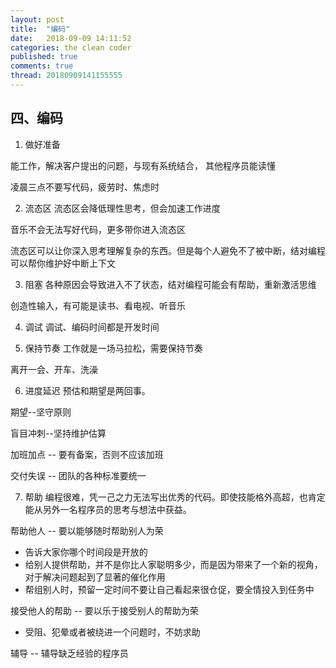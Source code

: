 ```yaml
---
layout: post
title:  "编码"
date:   2018-09-09 14:11:52
categories: the clean coder
published: true
comments: true
thread: 20180909141155555
---
```

四、编码
---

1. 做好准备

能工作，解决客户提出的问题，与现有系统结合， 其他程序员能读懂

凌晨三点不要写代码，疲劳时、焦虑时

2. 流态区
流态区会降低理性思考，但会加速工作进度

音乐不会无法写好代码，更多带你进入流态区

流态区可以让你深入思考理解复杂的东西。但是每个人避免不了被中断，结对编程可以帮你维护好中断上下文

3. 阻塞
各种原因会导致进入不了状态，结对编程可能会有帮助，重新激活思维


创造性输入，有可能是读书、看电视、听音乐

4. 调试
调试、编码时间都是开发时间

5. 保持节奏
工作就是一场马拉松，需要保持节奏

离开一会、开车、洗澡

6. 进度延迟
预估和期望是两回事。

期望--坚守原则

盲目冲刺--坚持维护估算

加班加点 -- 要有备案，否则不应该加班

交付失误 -- 团队的各种标准要统一

7. 帮助
编程很难，凭一己之力无法写出优秀的代码。即使技能格外高超，也肯定能从另外一名程序员的思考与想法中获益。

帮助他人 -- 要以能够随时帮助别人为荣
  - 告诉大家你哪个时间段是开放的
  - 给别人提供帮助，并不是你比人家聪明多少，而是因为带来了一个新的视角，对于解决问题起到了显著的催化作用
  - 帮组别人时，预留一定时间不要让自己看起来很仓促，要全情投入到任务中

接受他人的帮助 -- 要以乐于接受别人的帮助为荣
  - 受阻、犯晕或者被绕进一个问题时，不妨求助

辅导 -- 辅导缺乏经验的程序员
